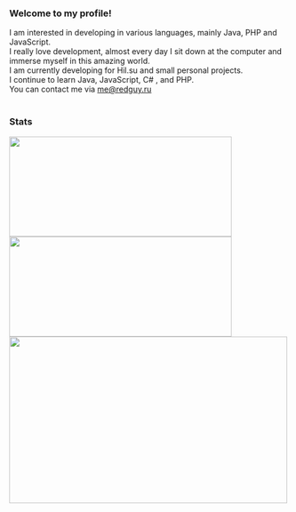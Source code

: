 ### Welcome to my profile!

I am interested in developing in various languages, mainly Java, PHP and JavaScript.<br>
I really love development, almost every day I sit down at the computer and immerse myself in this amazing world.<br>
I am currently developing for Hil.su and small personal projects.<br>
I continue to learn Java, JavaScript, C# , and PHP.<br>
You can contact me via me@redguy.ru<br><br>

### Stats
<div>
  <img height="180em" width="400em" src="https://github-readme-stats.vercel.app/api?username=RedGuys&count_private=true&show_icons=true&theme=github_dark" />
  <img height="180em" width="400em" src="https://github-readme-stats.vercel.app/api/top-langs/?username=RedGuys&langs_count=6&layout=compact&theme=github_dark" />
</div>

<div>
  <img height="300em" width="500em" align="center" height="280em" src="https://github-readme-stats.vercel.app/api/wakatime?username=RedGuys&theme=github_dark&langs_count=6">
<div>
